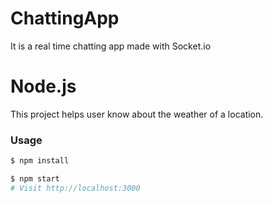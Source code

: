 # ChattingApp
It is a real time chatting app made with Socket.io 

# Node.js

This project helps user know about the weather of a location.

### Usage

```sh
$ npm install
```

```sh
$ npm start
# Visit http://localhost:3000
```
